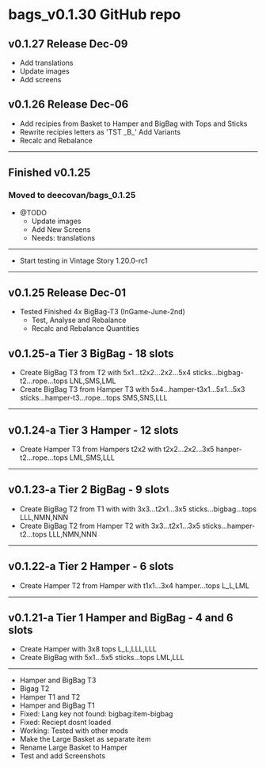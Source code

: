 # bags_v0.1.30 GitHub repo

## v0.1.27 Release Dec-09
- Add translations
- Update images
- Add screens
## v0.1.26 Release Dec-06
- Add recipies from Basket to Hamper and BigBag with Tops and Sticks
- Rewrite recipies letters as \'TST \_B\_\' Add Variants
- Recalc and Rebalance
-----------
## Finished v0.1.25
### Moved to deecovan/bags_0.1.25
* @TODO
    * Update images
    * Add New Screens
    * Needs: translations
-----------
- Start testing in Vintage Story 1.20.0-rc1
-----------
## v0.1.25 Release Dec-01
- Tested Finished 4x BigBag-T3 (InGame-June-2nd)
    - Test, Analyse and Rebalance
    - Recalc and Rebalance Quantities
## v0.1.25-a  Tier 3 BigBag - 18 slots
- Create BigBag T3 from T2 with 5x1...t2x2...2x2...5x4 sticks...bigbag-t2...rope...tops LNL,SMS,LML
- Create BigBag T3 from Hamper T3 with 5x4...hamper-t3x1...5x1...5x3 sticks...hamper-t3...rope...tops SMS,SNS,LLL
-----------
## v0.1.24-a Tier 3 Hamper - 12 slots
- Create Hamper T3 from Hampers t2x2 with t2x2...2x2...3x5 hanper-t2...rope...tops LML,SMS,LLL
-----------
## v0.1.23-a Tier 2 BigBag - 9 slots
- Create BigBag T2 from T1 with with 3x3...t2x1...3x5 sticks...bigbag...tops LLL,NMN,NNN
- Create BigBag T2 from Hamper T2 with 3x3...t2x1...3x5 sticks...hamper-t2...tops LLL,NMN,NNN
-----------
## v0.1.22-a Tier 2 Hamper - 6 slots
- Create Hamper T2 from Hamper with t1x1...3x4 hamper...tops L_L,LML
-----------
## v0.1.21-a Tier 1 Hamper and BigBag - 4 and 6 slots
- Create Hamper with 3x8 tops L_L,LLL,LLL
- Create BigBag with 5x1...5x5 sticks...tops LML,LLL
-----------
- Hamper and BigBag T3
- Bigag T2
- Hamper T1 and T2
- Hamper and BigBag T1
- Fixed: Lang key not found: bigbag:item-bigbag
- Fixed: Reciept dosnt loaded
- Working: Tested with other mods 
- Make the Large Basket as separate item
- Rename Large Basket to Hamper
- Test and add Screenshots

